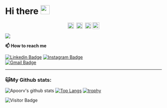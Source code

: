 # Hi there <img src="https://github.com/TheDudeThatCode/TheDudeThatCode/blob/master/Assets/Hi.gif" width="29px">
<p align="center">
<a href="https://twitter.com/apoorv__tyagi" target="blank"><img align="center" src="https://cdn.jsdelivr.net/npm/simple-icons@3.0.1/icons/twitter.svg" alt="apoorv__tyagi" height="20" width="20" /></a>&nbsp;
<a href="https://linkedin.com/in/apoorvtyagi" target="blank"><img align="center" src="https://cdn.jsdelivr.net/npm/simple-icons@3.0.1/icons/linkedin.svg" alt="apoorvtyagi" height="20" width="20" /></a>&nbsp;
<a href="https://hashnode.com/@apoorvtyagi" target="blank"><img align="center" src="https://cdn.jsdelivr.net/npm/simple-icons@3.0.1/icons/hashnode.svg" alt="apoorvtyagi" height="20" width="20" /></a>
<a href="https://www.buymeacoffee.com/apoorvtyagi"><img align="center" alt="Buy me a Coffee" width="22px" src="https://cdn.jsdelivr.net/npm/simple-icons@3.0.1/icons/buymeacoffee.svg" /></a>
</p>

![](https://camo.githubusercontent.com/992babdffd8c74a1502de375fbdf7e4d54773242/68747470733a2f2f6d656469612e67697068792e636f6d2f6d656469612f53576f536b4e36447854737a71494b4571762f67697068792e676966)

 
<strong>📫 How to reach me </strong>
   
 [![Linkedin Badge](https://img.shields.io/badge/-cahyanudien-blue?style=flat-square&logo=Linkedin&logoColor=white&link=https://www.linkedin.com/in/cahyanudien/)](https://www.linkedin.com/in/cas8398/)
[![Instagram Badge](https://img.shields.io/badge/-cas8398-purple?style=flat-square&logo=instagram&logoColor=white&link=https://instagram.com/cas8398/)](https://instagram.com/cas8398)  
[![Gmail Badge](https://img.shields.io/badge/-cas8398@gmail.com-c14438?style=flat-square&logo=Gmail&logoColor=white&link=mailto:cas83981@gmail.com)](mailto:kanna6501@gmail.com)
  
   

<!--Waka readme workflow https://github.com/anmol098/waka-readme-stats/-->

---
### 🐱My Github stats:
![Apoorv's github stats](https://github-readme-stats.vercel.app/api?username=cas8398&show_icons=true&title_color=ffc857&icon_color=8ac926&text_color=daf7dc&bg_color=151515&hide=["stars"])
[![Top Langs](https://github-readme-stats.vercel.app/api/top-langs/?username=cas8398&layout=compact&text_color=daf7dc&bg_color=151515)](https://github.com/anuraghazra/github-readme-stats)
[![trophy](https://github-profile-trophy.vercel.app/?username=cas8398&theme=monokai&margin-w=15)](https://github.com/ryo-ma/github-profile-trophy)

![Visitor Badge](https://visitor-badge.laobi.icu/badge?page_id=cas8398)
